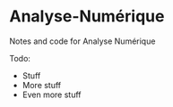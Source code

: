 # Analyse-Numérique
Notes and code for Analyse Numérique

Todo:
- Stuff
- More stuff
- Even more stuff
